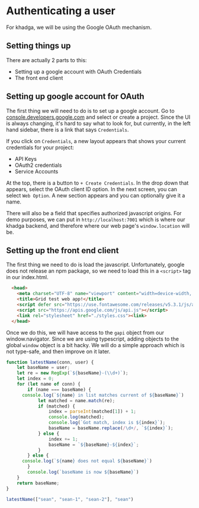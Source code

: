 # Authenticating a user

For khadga, we will be using the Google OAuth mechanism.

## Setting things up

There are actually 2 parts to this:

- Setting up a google account with OAuth Credentials
- The front end client

## Setting up google account for OAuth

The first thing we will need to do is to set up a google account.  Go to
[console.developers.google.com][-console] and select or create a project.  Since the UI is always
changing, it's hard to say what to look for, but currently, in the left hand sidebar, there is a
link that says `Credentials`.

If you click on `Credentials`, a new layout appears that shows your current credentials for your
project:

- API Keys
- OAuth2 credentials
- Service Accounts

At the top, there is a button to `+ Create Credentials`.  In the drop down that appears, select the
OAuth client ID option.  In the next screen, you can select `Web Option`.  A new section appears and
you can optionally give it a name.

There will also be a field that specifies authorized javascript origins.  For demo purposes, we can
put in `http://localhost:7001` which is where our khadga backend, and therefore where our web page's
`window.location` will be.


## Setting up the front end client

The first thing we need to do is load the javascript.  Unfortunately, google does not release an npm
package, so we need to load this in a `<script>` tag in our index.html.

```html
  <head>
    <meta charset="UTF-8" name="viewport" content="width=device-width, initial-scale=1">
    <title>Grid test web app!</title>
    <script defer src="https://use.fontawesome.com/releases/v5.3.1/js/all.js"></script>
    <script src="https://apis.google.com/js/api.js"></script>
    <link rel="stylesheet" href="./styles.css"><link>
  </head>
```

Once we do this, we will have access to the `gapi` object from our window.navigator.  Since we are
using typescript, adding objects to the global `window` object is a bit hacky.  We will do a simple
approach which is not type-safe, and then improve on it later.

```javascript
function latestName(conn, user) {
	let baseName = user;
	let re = new RegExp(`${baseName}-(\\d+)`);
	let index = 0;
	for (let name of conn) {
		if (name === baseName) {
      console.log(`${name} in list matches current of ${baseName}`)
			let matched = name.match(re);
			if (matched) {
				index = parseInt(matched[1]) + 1;
				console.log(matched);
				console.log(`Got match, index is ${index}`);
				baseName = baseName.replace(/\d+/, `${index}`);
			} else {
				index += 1;
				baseName = `${baseName}-${index}`;
			}
		} else {
      console.log(`${name} does not equal ${baseName}`)
		}
		console.log(`baseName is now ${baseName}`)
	}
	return baseName;
}

latestName(["sean", "sean-1", "sean-2"], "sean")
```

[-console]: https://console.developers.google.com
